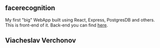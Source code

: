 ## facerecognition
My first "big" WebApp built using React, Express, PostgresDB and others.
This is front-end of it. Back-end you can find <a href="https://github.com/shibasensei/facerecognition-back">here</a>.

## Viacheslav Verchonov
